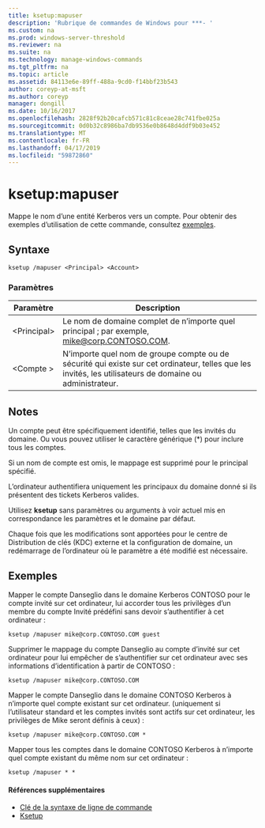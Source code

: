 ```yaml
---
title: ksetup:mapuser
description: 'Rubrique de commandes de Windows pour ***- '
ms.custom: na
ms.prod: windows-server-threshold
ms.reviewer: na
ms.suite: na
ms.technology: manage-windows-commands
ms.tgt_pltfrm: na
ms.topic: article
ms.assetid: 84113e6e-89ff-488a-9cd0-f14bbf23b543
author: coreyp-at-msft
ms.author: coreyp
manager: dongill
ms.date: 10/16/2017
ms.openlocfilehash: 2828f92b20cafcb571c81c8ceae28c741fbe025a
ms.sourcegitcommit: 0d0b32c8986ba7db9536e0b8648d4ddf9b03e452
ms.translationtype: MT
ms.contentlocale: fr-FR
ms.lasthandoff: 04/17/2019
ms.locfileid: "59872860"
---
```

# <a name="ksetupmapuser"></a>ksetup:mapuser



Mappe le nom d’une entité Kerberos vers un compte. Pour obtenir des exemples d’utilisation de cette commande, consultez [exemples](#BKMK_Examples).

## <a name="syntax"></a>Syntaxe

```
ksetup /mapuser <Principal> <Account>
```

### <a name="parameters"></a>Paramètres

|Paramètre|Description|
|---------|-----------|
|\<Principal>|Le nom de domaine complet de n’importe quel principal ; par exemple, mike@corp.CONTOSO.COM.|
|\<Compte >|N’importe quel nom de groupe compte ou de sécurité qui existe sur cet ordinateur, telles que les invités, les utilisateurs de domaine ou administrateur.|

## <a name="remarks"></a>Notes

Un compte peut être spécifiquement identifié, telles que les invités du domaine. Ou vous pouvez utiliser le caractère générique (*) pour inclure tous les comptes.

Si un nom de compte est omis, le mappage est supprimé pour le principal spécifié.

L’ordinateur authentifiera uniquement les principaux du domaine donné si ils présentent des tickets Kerberos valides.

Utilisez **ksetup** sans paramètres ou arguments à voir actuel mis en correspondance les paramètres et le domaine par défaut.

Chaque fois que les modifications sont apportées pour le centre de Distribution de clés (KDC) externe et la configuration de domaine, un redémarrage de l’ordinateur où le paramètre a été modifié est nécessaire.

## <a name="BKMK_Examples"></a>Exemples

Mapper le compte Danseglio dans le domaine Kerberos CONTOSO pour le compte invité sur cet ordinateur, lui accorder tous les privilèges d’un membre du compte Invité prédéfini sans devoir s’authentifier à cet ordinateur :
```
ksetup /mapuser mike@corp.CONTOSO.COM guest
```
Supprimer le mappage du compte Danseglio au compte d’invité sur cet ordinateur pour lui empêcher de s’authentifier sur cet ordinateur avec ses informations d’identification à partir de CONTOSO :
```
ksetup /mapuser mike@corp.CONTOSO.COM 
```
Mapper le compte Danseglio dans le domaine CONTOSO Kerberos à n’importe quel compte existant sur cet ordinateur. (uniquement si l’utilisateur standard et les comptes invités sont actifs sur cet ordinateur, les privilèges de Mike seront définis à ceux) :
```
ksetup /mapuser mike@corp.CONTOSO.COM *
```
Mapper tous les comptes dans le domaine CONTOSO Kerberos à n’importe quel compte existant du même nom sur cet ordinateur :
```
ksetup /mapuser * *
```

#### <a name="additional-references"></a>Références supplémentaires

-   [Clé de la syntaxe de ligne de commande](command-line-syntax-key.md)
-   [Ksetup](ksetup.md)